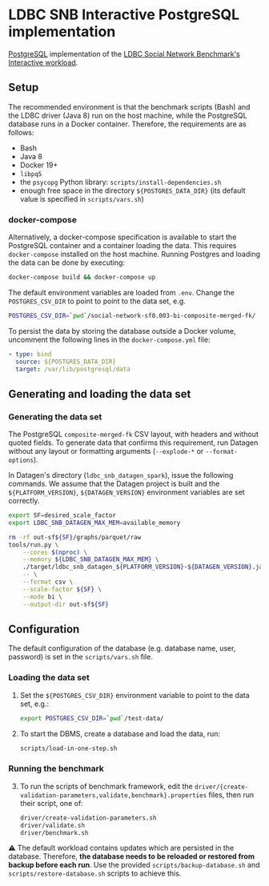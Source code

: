 # LDBC SNB Interactive PostgreSQL implementation

[PostgreSQL](https://www.postgresql.org/) implementation of the [LDBC Social Network Benchmark's Interactive workload](https://github.com/ldbc/ldbc_snb_docs).

## Setup

The recommended environment is that the benchmark scripts (Bash) and the LDBC driver (Java 8) run on the host machine, while the PostgreSQL database runs in a Docker container. Therefore, the requirements are as follows:

* Bash
* Java 8
* Docker 19+
* `libpq5` 
* the `psycopg` Python library: `scripts/install-dependencies.sh`
* enough free space in the directory `${POSTGRES_DATA_DIR}` (its default value is specified in `scripts/vars.sh`)

### docker-compose

Alternatively, a docker-compose specification is available to start the PostgreSQL container and a container loading the data. This requires `docker-compose` installed on the host machine. Running Postgres and loading the data can be done by executing:

```bash
docker-compose build && docker-compose up
```

The default environment variables are loaded from `.env`. Change the `POSTGRES_CSV_DIR` to point to point to the data set, e.g.

```bash
POSTGRES_CSV_DIR=`pwd`/social-network-sf0.003-bi-composite-merged-fk/
```

To persist the data by storing the database outside a Docker volume, uncomment the following lines in the `docker-compose.yml` file:

```yaml
- type: bind
  source: ${POSTGRES_DATA_DIR}
  target: /var/lib/postgresql/data
```

## Generating and loading the data set

### Generating the data set

The PostgreSQL `composite-merged-fk` CSV layout, with headers and without quoted fields.
To generate data that confirms this requirement, run Datagen without any layout or formatting arguments (`--explode-*` or `--format-options`).

In Datagen's directory (`ldbc_snb_datagen_spark`), issue the following commands. We assume that the Datagen project is built and the `${PLATFORM_VERSION}`, `${DATAGEN_VERSION}` environment variables are set correctly.

```bash
export SF=desired_scale_factor
export LDBC_SNB_DATAGEN_MAX_MEM=available_memory
```

```bash
rm -rf out-sf${SF}/graphs/parquet/raw
tools/run.py \
    --cores $(nproc) \
    --memory ${LDBC_SNB_DATAGEN_MAX_MEM} \
    ./target/ldbc_snb_datagen_${PLATFORM_VERSION}-${DATAGEN_VERSION}.jar \
    -- \
    --format csv \
    --scale-factor ${SF} \
    --mode bi \
    --output-dir out-sf${SF}
```

## Configuration

The default configuration of the database (e.g. database name, user, password) is set in the `scripts/vars.sh` file.

### Loading the data set

1. Set the `${POSTGRES_CSV_DIR}` environment variable to point to the data set, e.g.:

    ```bash
    export POSTGRES_CSV_DIR=`pwd`/test-data/
    ```

2. To start the DBMS, create a database and load the data, run:

    ```bash
    scripts/load-in-one-step.sh
    ```

### Running the benchmark

3. To run the scripts of benchmark framework, edit the `driver/{create-validation-parameters,validate,benchmark}.properties` files, then run their script, one of:

    ```bash
    driver/create-validation-parameters.sh
    driver/validate.sh
    driver/benchmark.sh
    ```

:warning: The default workload contains updates which are persisted in the database. Therefore, **the database needs to be reloaded or restored from backup before each run**. Use the provided `scripts/backup-database.sh` and `scripts/restore-database.sh` scripts to achieve this.
